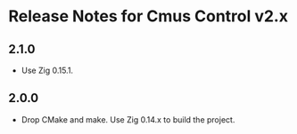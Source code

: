 # Release Notes for Cmus Control v2.x

## 2.1.0

- Use Zig 0.15.1.

## 2.0.0

- Drop CMake and make. Use Zig 0.14.x to build the project.
